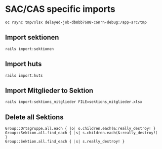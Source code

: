 # SAC/CAS specific imports

```
oc rsync tmp/xlsx delayed-job-db8bb7688-c6nrn-debug:/app-src/tmp
```

## Import sektionen

`rails import:sektionen`

## Import huts

`rails import:huts`

## Import Mitglieder to Sektion

`rails import:sektions_mitglieder FILE=sektions_mitglieder.xlsx`


## Delete all Sektions

```
Group::Ortsgruppe.all.each { |o| o.children.each(&:really_destroy! }
Group::Sektion.all.find_each { |s| s.children.each(&:really_destroy!) }
Group::Sektion.all.find_each { |s| s.really_destroy! }
```
